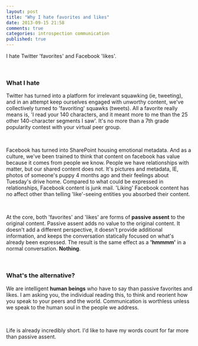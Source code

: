 ```yaml
---
layout: post
title: "Why I hate favorites and likes"
date: 2013-09-15 21:58
comments: true
categories: introspection communication
published: true
---
```


I hate Twitter 'favorites' and Facebook 'likes'.

<br />

### What I hate

Twitter has turned into a platform for irrelevant squawking (ie, tweeting), and in an attempt keep ourselves engaged with unworthy content, we've collectively turned to 'favoriting' squawks (tweets). All a favorite really means is, 'I read your 140 characters, and it meant more to me than the 25 other 140-character segments I saw'. It's no more than a 7th grade popularity contest with your virtual peer group.

<br />

Facebook has turned into SharePoint housing emotional metadata. And as a culture, we've been trained to think that content on facebook has value because it comes from people we know. People we have relationships with matter, but our shared content does not. It's pictures and metadata, IE, photos of someone's puppy 4 months ago and their feelings about Tuesday's drive home. Compared to what could be expressed in relationships, Facebook content is junk mail. 'Liking' Facebook content has no affect other than telling 'like'-seeing entities you absorbed their content.

<br />

At the core, both 'favorites' and 'likes' are forms of __passive assent__ to the original content. Passive assent adds no value to the original content. It doesn't add a different perspective, it doesn't provide additional information, and keeps the conversation statically focused on what's already been expressed. The result is the same effect as a __'hmmmm'__ in a normal conversation. __Nothing__.

<br />

### What's the alternative?

We are intelligent __human beings__ who have to say than passive favorites and likes. I am asking you, the individual reading this, to think and reorient how you speak to your peers and the world. Communication is worthless unless we speak to the human soul in the people we address.

<br />

Life is already incredibly short. I'd like to have my words count for far more than passive assent.
